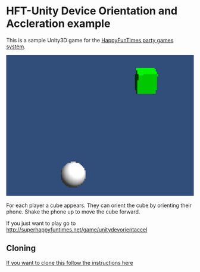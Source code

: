 HFT-Unity Device Orientation and Accleration example
====================================================

This is a sample Unity3D game for the [HappyFunTimes party games system](http://greggman.github.io/HappyFunTimes).

<img src="Assets/WebPlayerTemplates/HappyFunTimes/screenshot.png" />

For each player a cube appears. They can orient the cube by orienting their phone. Shake the phone
up to move the cube forward.

If you just want to play go to http://superhappyfuntimes.net/game/unitydevorientaccel

Cloning
-------

[If you want to clone this follow the instructions here](https://github.com/greggman/HappyFunTimes/blob/master/docs/unitydocs.md)



